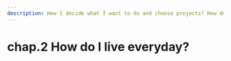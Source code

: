 ```yaml
---
description: How I decide what I want to do and choose projects? How do I do those things?
---
```


# chap.2 How do I live everyday?

